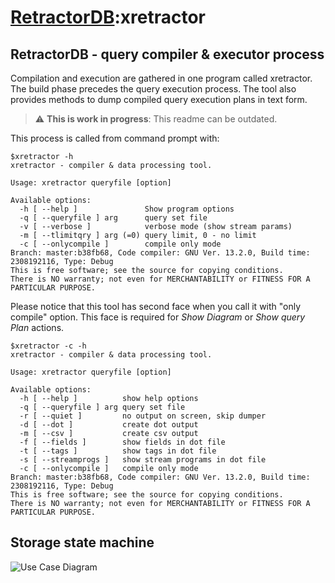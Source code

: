 # [RetractorDB](../README.md):xretractor

[comment]: # (VSCode view: Ctrl+k,v)

## RetractorDB - query compiler & executor process

Compilation and execution are gathered in one program called xretractor.
The build phase precedes the query execution process.
The tool also provides methods to dump compiled query execution plans in text form.

> :warning: **This is work in progress**: This readme can be outdated.

This process is called from command prompt with:
```
$xretractor -h
xretractor - compiler & data processing tool.

Usage: xretractor queryfile [option]

Available options:
  -h [ --help ]               Show program options
  -q [ --queryfile ] arg      query set file
  -v [ --verbose ]            verbose mode (show stream params)
  -m [ --tlimitqry ] arg (=0) query limit, 0 - no limit
  -c [ --onlycompile ]        compile only mode
Branch: master:b38fb68, Code compiler: GNU Ver. 13.2.0, Build time: 2308192116, Type: Debug
This is free software; see the source for copying conditions.
There is NO warranty; not even for MERCHANTABILITY or FITNESS FOR A PARTICULAR PURPOSE.
```

Please notice that this tool has second face when you call it with "only compile" option. This face is required for _Show Diagram_ or _Show query Plan_ actions.

```
$xretractor -c -h
xretractor - compiler & data processing tool.

Usage: xretractor queryfile [option]

Available options:
  -h [ --help ]          show help options
  -q [ --queryfile ] arg query set file
  -r [ --quiet ]         no output on screen, skip dumper
  -d [ --dot ]           create dot output
  -m [ --csv ]           create csv output
  -f [ --fields ]        show fields in dot file
  -t [ --tags ]          show tags in dot file
  -s [ --streamprogs ]   show stream programs in dot file
  -c [ --onlycompile ]   compile only mode
Branch: master:b38fb68, Code compiler: GNU Ver. 13.2.0, Build time: 2308192116, Type: Debug
This is free software; see the source for copying conditions.
There is NO warranty; not even for MERCHANTABILITY or FITNESS FOR A PARTICULAR PURPOSE.
```

## Storage state machine

![Use Case Diagram](http://www.plantuml.com/plantuml/proxy?cache=no&src=https://raw.githubusercontent.com/michalwidera/retractordb/master/src/retractor/UML/storage-access-state.puml)